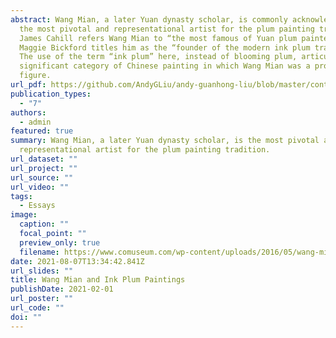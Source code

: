 ```yaml
---
abstract: Wang Mian, a later Yuan dynasty scholar, is commonly acknowledged as
  the most pivotal and representational artist for the plum painting tradition.
  James Cahill refers Wang Mian to “the most famous of Yuan plum painters”;
  Maggie Bickford titles him as the “founder of the modern ink plum tradition.”
  The use of the term “ink plum” here, instead of blooming plum, articulates a
  significant category of Chinese painting in which Wang Mian was a prominent
  figure.
url_pdf: https://github.com/AndyGLiu/andy-guanhong-liu/blob/master/content/publication/wang-mian-and-ink-plum-paintings/Wang%20Mian%20and%20Ink%20Plum%20Paintings.pdf
publication_types:
  - "7"
authors:
  - admin
featured: true
summary: Wang Mian, a later Yuan dynasty scholar, is the most pivotal and
  representational artist for the plum painting tradition.
url_dataset: ""
url_project: ""
url_source: ""
url_video: ""
tags:
  - Essays
image:
  caption: ""
  focal_point: ""
  preview_only: true
  filename: https://www.comuseum.com/wp-content/uploads/2016/05/wang-mian_ink-plum.jpg
date: 2021-08-07T13:34:42.841Z
url_slides: ""
title: Wang Mian and Ink Plum Paintings
publishDate: 2021-02-01
url_poster: ""
url_code: ""
doi: ""
---
```

